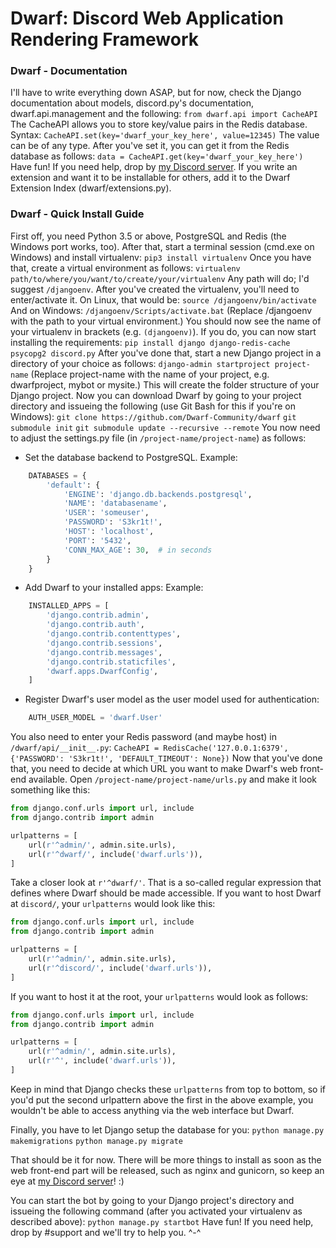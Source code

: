 # Dwarf: Discord Web Application Rendering Framework

### Dwarf - Documentation

I'll have to write everything down ASAP, but for now, check the Django documentation about models, discord.py's documentation, dwarf.api.management and the following:
`from dwarf.api import CacheAPI`
The CacheAPI allows you to store key/value pairs in the Redis database. Syntax:
`CacheAPI.set(key='dwarf_your_key_here', value=12345)`
The value can be of any type. After you've set it, you can get it from the Redis database as follows:
`data = CacheAPI.get(key='dwarf_your_key_here')`
Have fun! If you need help, drop by [my Discord server](https://discord.me/AileenLumina). If you write an extension and want it to be installable for others, add it to the Dwarf Extension Index (dwarf/extensions.py).

### Dwarf - Quick Install Guide

First off, you need Python 3.5 or above, PostgreSQL and Redis (the Windows port works, too). After that, start a terminal session (cmd.exe on Windows) and install virtualenv:
`pip3 install virtualenv`
Once you have that, create a virtual environment as follows:
`virtualenv path/to/where/you/want/to/create/your/virtualenv`
Any path will do; I'd suggest `/djangoenv`. After you've created the virtualenv, you'll need to enter/activate it. On Linux, that would be:
`source /djangoenv/bin/activate`
And on Windows:
`/djangoenv/Scripts/activate.bat`
(Replace /djangoenv with the path to your virtual environment.) You should now see the name of your virtualenv in brackets (e.g. `(djangoenv)`). If you do, you can now start installing the requirements:
`pip install django django-redis-cache psycopg2 discord.py`
After you've done that, start a new Django project in a directory of your choice as follows:
`django-admin startproject project-name`
(Replace project-name with the name of your project, e.g. dwarfproject, mybot or mysite.) This will create the folder structure of your Django project. Now you can download Dwarf by going to your project directory and issueing the following (use Git Bash for this if you're on Windows):
`git clone https://github.com/Dwarf-Community/dwarf`
`git submodule init`
`git submodule update --recursive --remote`
You now need to adjust the settings.py file (in `/project-name/project-name`) as follows:
- Set the database backend to PostgreSQL.
    Example:
```python
    DATABASES = {
        'default': {
            'ENGINE': 'django.db.backends.postgresql',
            'NAME': 'databasename',
            'USER': 'someuser',
            'PASSWORD': 'S3kr1t!',
            'HOST': 'localhost',
            'PORT': '5432',
            'CONN_MAX_AGE': 30,  # in seconds
        }
    }
```
- Add Dwarf to your installed apps:
    Example:
```python
    INSTALLED_APPS = [
        'django.contrib.admin',
        'django.contrib.auth',
        'django.contrib.contenttypes',
        'django.contrib.sessions',
        'django.contrib.messages',
        'django.contrib.staticfiles',
        'dwarf.apps.DwarfConfig',
    ]
```
- Register Dwarf's user model as the user model used for authentication:
```python
    AUTH_USER_MODEL = 'dwarf.User'
```
You also need to enter your Redis password (and maybe host) in `/dwarf/api/__init__.py`:
`CacheAPI = RedisCache('127.0.0.1:6379', {'PASSWORD': 'S3kr1t!', 'DEFAULT_TIMEOUT': None})`
Now that you've done that, you need to decide at which URL you want to make Dwarf's web front-end available. Open `/project-name/project-name/urls.py` and make it look something like this:
```python
from django.conf.urls import url, include
from django.contrib import admin

urlpatterns = [
    url(r'^admin/', admin.site.urls),
    url(r'^dwarf/', include('dwarf.urls')),
]
```
Take a closer look at `r'^dwarf/'`. That is a so-called regular expression that defines where Dwarf should be made accessible. If you want to host Dwarf at `discord/`, your `urlpatterns` would look like this:
```python
from django.conf.urls import url, include
from django.contrib import admin

urlpatterns = [
    url(r'^admin/', admin.site.urls),
    url(r'^discord/', include('dwarf.urls')),
]
```
If you want to host it at the root, your `urlpatterns` would look as follows:
```python
from django.conf.urls import url, include
from django.contrib import admin

urlpatterns = [
    url(r'^admin/', admin.site.urls),
    url(r'^', include('dwarf.urls')),
]
```
Keep in mind that Django checks these `urlpatterns` from top to bottom, so if you'd put the second urlpattern above the first in the above example, you wouldn't be able to access anything via the web interface but Dwarf.

Finally, you have to let Django setup the database for you:
`python manage.py makemigrations`
`python manage.py migrate`

That should be it for now. There will be more things to install as soon as the web front-end part will be released, such as nginx and gunicorn, so keep an eye at [my Discord server](https://discord.me/AileenLumina)! :)

You can start the bot by going to your Django project's directory and issueing the following command (after you activated your virtualenv as described above):
`python manage.py startbot`
Have fun! If you need help, drop by #support and we'll try to help you. ^-^